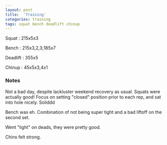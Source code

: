 ```yaml
---
layout: post
title:  'Training'
categories: training
tags: squat bench deadlift chinup
---
```


Squat       :   215x5x3

Bench       :   215x3,2,3;185x7

Deadlift    :   355x5

Chinup      :   45x5x3,4x1

### Notes

Not a bad day, despite lackluster weekend recovery as usual. Squats were actually good!
Focus on setting "closed" position prior to each rep, and sat into hole nicely. Soliddd

Bench was eh. Combination of not being super tight and a bad liftoff on the second set.

Went "light" on deads, they were pretty good.

Chins felt strong.
